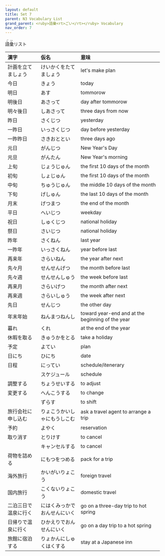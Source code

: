 ```yaml
---
layout: default
title: Set 7
parent: N3 Vocabulary List
grand_parent: <ruby>語彙<rt>ごい</rt></ruby> Vocabulary
nav_order: 7
---
```


<ruby>語彙<rt>ごい</rt></ruby>リスト

| 漢字                 | 仮名                         | 意味                                             |
| :------------------- | :--------------------------- | :----------------------------------------------- |
| 計画を立てましょう   | けいかくをたてましょう       | let's make plan                                  |
| 今日                 | きょう                       | today                                            |
| 明日                 | あす                         | tommorow                                         |
| 明後日               | あさって                     | day after tommorow                               |
| 明々後日             | しあさって                   | three days from now                              |
| 昨日                 | さくじつ                     | yesterday                                        |
| 一昨日               | いっさくじつ                 | day before yesterday                             |
| 一昨昨日             | さきおととい                 | three days ago                                   |
| 元日                 | がんじつ                     | New Year's Day                                   |
| 元旦                 | がんたん                     | New Year's morning                               |
| 上旬                 | じょうじゅん                 | the first 10 days of the month                   |
| 初旬                 | しょじゅん                   | the first 10 days of the month                   |
| 中旬                 | ちゅうじゅん                 | the middle 10 days of the month                  |
| 下旬                 | げしゅん                     | the last 10 days of the month                    |
| 月末                 | げつまつ                     | the end of the month                             |
| 平日                 | へいじつ                     | weekday                                          |
| 祝日                 | しゅくじつ                   | national holiday                                 |
| 祭日                 | さいじつ                     | national holiday                                 |
| 昨年                 | さくねん                     | last year                                        |
| 一昨年               | いっさくねん                 | year before last                                 |
| 再来年               | さらいねん                   | the year after next                              |
| 先々月               | せんせんげつ                 | the month before last                            |
| 先々週               | せんせんしゅう               | the week before last                             |
| 再来月               | さらいげつ                   | the month after next                             |
| 再来週               | さらいしゅう                 | the week after next                              |
| 先日                 | せんじつ                     | the other day                                    |
| 年末年始             | ねんまつねんし               | toward year-end and at the beginning of the year |
| 暮れ                 | くれ                         | at the end of the year                           |
| 休暇を取る           | きゅうかをとる               | take a holiday                                   |
| 予定                 | よてい                       | plan                                             |
| 日にち               | ひにち                       | date                                             |
| 日程                 | にってい                     | schedule/itenerary                               |
|                      | スケジュール                 | schedule                                         |
| 調整する             | ちょうせいする               | to adjust                                        |
| 変更する             | へんこうする                 | to change                                        |
|                      | ずらす                       | to shift                                         |
| 旅行会社に申し込む   | りょこうかいしゃにもうしこむ | ask a travel agent to arrange a trip             |
| 予約                 | よやく                       | reservation                                      |
| 取り消す             | とりけす                     | to cancel                                        |
|                      | キャンセルする               | to cancel                                        |
| 荷物を詰める         | にもつをつめる               | pack for a trip                                  |
| 海外旅行             | かいがいりょこう             | foreign travel                                   |
| 国内旅行             | こくないりょこう             | domestic travel                                  |
| 二泊三日で温泉に行く | にはくみっかでおんせんにいく | go on a three-day trip to hot spring             |
| 日帰りで温泉に行く   | ひかえりでおんせんにいく     | go on a day trip to a hot spring                 |
| 旅館に宿泊する       | りょかんにしゅくはくする     | stay at a Japanese inn                           |
